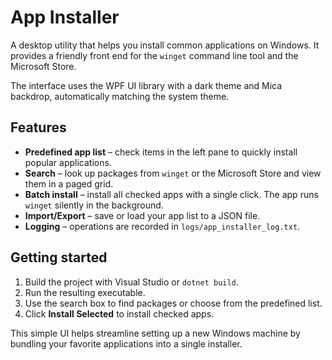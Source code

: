 # App Installer

A desktop utility that helps you install common applications on Windows. It
provides a friendly front end for the `winget` command line tool and the
Microsoft Store.

The interface uses the WPF UI library with a dark theme and Mica backdrop,
automatically matching the system theme.

## Features

- **Predefined app list** – check items in the left pane to quickly install popular applications.
- **Search** – look up packages from `winget` or the Microsoft Store and view them in a paged grid.
- **Batch install** – install all checked apps with a single click. The app runs `winget` silently in the background.
- **Import/Export** – save or load your app list to a JSON file.
- **Logging** – operations are recorded in `logs/app_installer_log.txt`.

## Getting started

1. Build the project with Visual Studio or `dotnet build`.
2. Run the resulting executable.
3. Use the search box to find packages or choose from the predefined list.
4. Click **Install Selected** to install checked apps.

This simple UI helps streamline setting up a new Windows machine by bundling
your favorite applications into a single installer.

